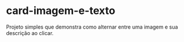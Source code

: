 # card-imagem-e-texto
 Projeto simples que demonstra como alternar entre uma imagem e sua descrição ao clicar.
